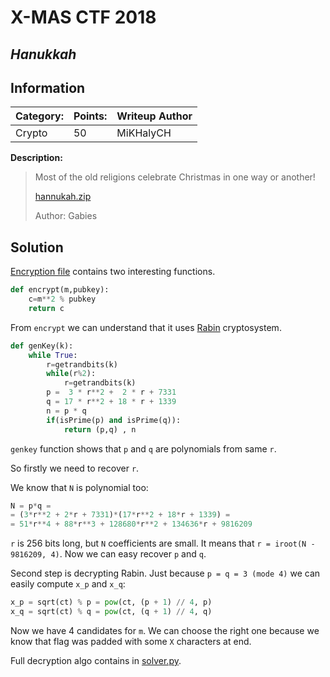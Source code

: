 # __X-MAS CTF 2018__ 
## _Hanukkah_

## Information
**Category:** | **Points:** | **Writeup Author**
--- | --- | ---
Crypto | 50 | MiKHalyCH

**Description:** 

> Most of the old religions celebrate Christmas in one way or another!
>
> [hannukah.zip](src/hannukah.zip)
>
> Author: Gabies

## Solution
[Encryption file](src/Hanukkah.py) contains two interesting functions.

```py
def encrypt(m,pubkey):
	c=m**2 % pubkey
	return c
```
From `encrypt` we can understand that it uses [Rabin](https://en.wikipedia.org/wiki/Rabin_cryptosystem) cryptosystem.

```py
def genKey(k):
	while True:
		r=getrandbits(k)
		while(r%2):
			r=getrandbits(k)
		p =  3 * r**2 +  2 * r + 7331
		q = 17 * r**2 + 18 * r + 1339
		n = p * q
		if(isPrime(p) and isPrime(q)):
			return (p,q) , n
```
`genkey` function shows that `p` and `q` are polynomials from same `r`.

So firstly we need to recover `r`.

We know that `N` is polynomial too:
```py
N = p*q = 
= (3*r**2 + 2*r + 7331)*(17*r**2 + 18*r + 1339) = 
= 51*r**4 + 88*r**3 + 128680*r**2 + 134636*r + 9816209
```

`r` is 256 bits long, but `N` coefficients are small. It means that `r = iroot(N - 9816209, 4)`. Now we can easy recover `p` and `q`.

Second step is decrypting Rabin. Just because `p = q = 3 (mode 4)` we can easily compute `x_p` and `x_q`:
```py 
x_p = sqrt(ct) % p = pow(ct, (p + 1) // 4, p)
x_q = sqrt(ct) % q = pow(ct, (q + 1) // 4, q)
```

Now we have 4 candidates for `m`. We can choose the right one because we know that flag was padded with some `X` characters at end. 

Full decryption algo contains in [solver.py](solver.py).
